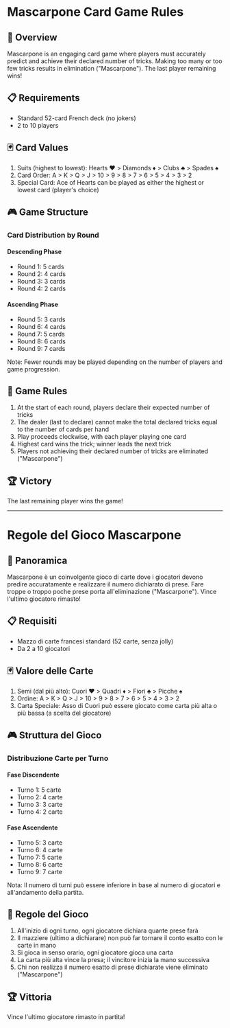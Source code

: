 
# Mascarpone Card Game Rules

## 🎴 Overview

Mascarpone is an engaging card game where players must accurately predict and achieve their declared number of tricks. Making too many or too few tricks results in elimination ("Mascarpone"). The last player remaining wins!

## 📋 Requirements

- Standard 52-card French deck (no jokers)
- 2 to 10 players

## 🃏 Card Values

1. Suits (highest to lowest): Hearts ♥️ > Diamonds ♦️ > Clubs ♣️ > Spades ♠️
2. Card Order: A > K > Q > J > 10 > 9 > 8 > 7 > 6 > 5 > 4 > 3 > 2
3. Special Card: Ace of Hearts can be played as either the highest or lowest card (player's choice)

## 🎮 Game Structure

### Card Distribution by Round

#### Descending Phase

- Round 1: 5 cards
- Round 2: 4 cards
- Round 3: 3 cards
- Round 4: 2 cards

#### Ascending Phase

- Round 5: 3 cards
- Round 6: 4 cards
- Round 7: 5 cards
- Round 8: 6 cards
- Round 9: 7 cards

Note: Fewer rounds may be played depending on the number of players and game progression.

## 📜 Game Rules

1. At the start of each round, players declare their expected number of tricks
2. The dealer (last to declare) cannot make the total declared tricks equal to the number of cards per hand
3. Play proceeds clockwise, with each player playing one card
4. Highest card wins the trick; winner leads the next trick
5. Players not achieving their declared number of tricks are eliminated ("Mascarpone")

## 🏆 Victory

The last remaining player wins the game!

---

# Regole del Gioco Mascarpone

## 🎴 Panoramica

Mascarpone è un coinvolgente gioco di carte dove i giocatori devono predire accuratamente e realizzare il numero dichiarato di prese. Fare troppe o troppo poche prese porta all'eliminazione ("Mascarpone"). Vince l'ultimo giocatore rimasto!

## 📋 Requisiti

- Mazzo di carte francesi standard (52 carte, senza jolly)
- Da 2 a 10 giocatori

## 🃏 Valore delle Carte

1. Semi (dal più alto): Cuori ♥️ > Quadri ♦️ > Fiori ♣️ > Picche ♠️
2. Ordine: A > K > Q > J > 10 > 9 > 8 > 7 > 6 > 5 > 4 > 3 > 2
3. Carta Speciale: Asso di Cuori può essere giocato come carta più alta o più bassa (a scelta del giocatore)

## 🎮 Struttura del Gioco

### Distribuzione Carte per Turno

#### Fase Discendente

- Turno 1: 5 carte
- Turno 2: 4 carte
- Turno 3: 3 carte
- Turno 4: 2 carte

#### Fase Ascendente

- Turno 5: 3 carte
- Turno 6: 4 carte
- Turno 7: 5 carte
- Turno 8: 6 carte
- Turno 9: 7 carte

Nota: Il numero di turni può essere inferiore in base al numero di giocatori e all'andamento della partita.

## 📜 Regole del Gioco

1. All'inizio di ogni turno, ogni giocatore dichiara quante prese farà
2. Il mazziere (ultimo a dichiarare) non può far tornare il conto esatto con le carte in mano
3. Si gioca in senso orario, ogni giocatore gioca una carta
4. La carta più alta vince la presa; il vincitore inizia la mano successiva
5. Chi non realizza il numero esatto di prese dichiarate viene eliminato ("Mascarpone")

## 🏆 Vittoria

Vince l'ultimo giocatore rimasto in partita!
